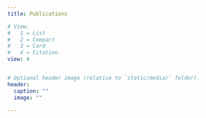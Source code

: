 ```yaml
---
title: Publications

# View.
#   1 = List
#   2 = Compact
#   3 = Card
#   4 = Citation
view: 4


# Optional header image (relative to `static/media/` folder).
header:
  caption: ""
  image: ""

---
```





